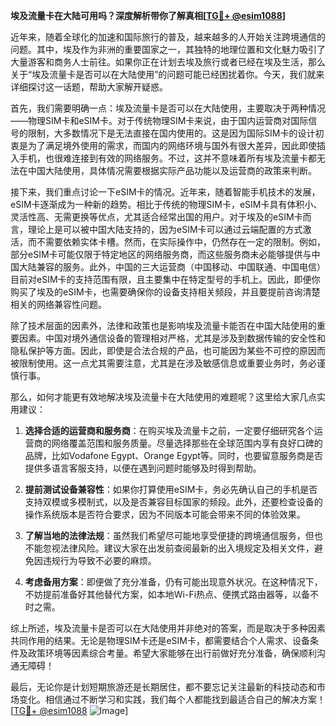 **埃及流量卡在大陆可用吗？深度解析带你了解真相[[TG💪+ @esim1088](https://t.me/s/esim1088)]**

近年来，随着全球化的加速和国际旅行的普及，越来越多的人开始关注跨境通信的问题。其中，埃及作为非洲的重要国家之一，其独特的地理位置和文化魅力吸引了大量游客和商务人士前往。如果你正在计划去埃及旅行或者已经在埃及生活，那么关于“埃及流量卡是否可以在大陆使用”的问题可能已经困扰着你。今天，我们就来详细探讨这一话题，帮助大家解开疑惑。

首先，我们需要明确一点：埃及流量卡是否可以在大陆使用，主要取决于两种情况——物理SIM卡和eSIM卡。对于传统物理SIM卡来说，由于国内运营商对国际信号的限制，大多数情况下是无法直接在国内使用的。这是因为国际SIM卡的设计初衷是为了满足境外使用的需求，而国内的网络环境与国外有很大差异，因此即使插入手机，也很难连接到有效的网络服务。不过，这并不意味着所有埃及流量卡都无法在中国大陆使用，具体情况需要根据实际产品功能以及运营商的政策来判断。

接下来，我们重点讨论一下eSIM卡的情况。近年来，随着智能手机技术的发展，eSIM卡逐渐成为一种新的趋势。相比于传统的物理SIM卡，eSIM卡具有体积小、灵活性高、无需更换等优点，尤其适合经常出国的用户。对于埃及的eSIM卡而言，理论上是可以被中国大陆支持的，因为eSIM卡可以通过云端配置的方式激活，而不需要依赖实体卡槽。然而，在实际操作中，仍然存在一定的限制。例如，部分eSIM卡可能仅限于特定地区的网络服务商，而这些服务商未必能够提供与中国大陆兼容的服务。此外，中国的三大运营商（中国移动、中国联通、中国电信）目前对eSIM卡的支持范围有限，且主要集中在特定型号的手机上。因此，即便你购买了埃及的eSIM卡，也需要确保你的设备支持相关频段，并且要提前咨询清楚相关的网络兼容性问题。

除了技术层面的因素外，法律和政策也是影响埃及流量卡能否在中国大陆使用的重要因素。中国对境外通信设备的管理相对严格，尤其是涉及到数据传输的安全性和隐私保护等方面。因此，即使是合法合规的产品，也可能因为某些不可控的原因而被限制使用。这一点尤其需要注意，尤其是在涉及敏感信息或重要业务时，务必谨慎行事。

那么，如何才能更有效地解决埃及流量卡在大陆使用的难题呢？这里给大家几点实用建议：

1. **选择合适的运营商和服务商**：在购买埃及流量卡之前，一定要仔细研究各个运营商的网络覆盖范围和服务质量。尽量选择那些在全球范围内享有良好口碑的品牌，比如Vodafone Egypt、Orange Egypt等。同时，也要留意服务商是否提供多语言客服支持，以便在遇到问题时能够及时得到帮助。

2. **提前测试设备兼容性**：如果你打算使用eSIM卡，务必先确认自己的手机是否支持双模或多模制式，以及是否兼容目标国家的频段。此外，还要检查设备的操作系统版本是否符合要求，因为不同版本可能会带来不同的体验效果。

3. **了解当地的法律法规**：虽然我们希望尽可能地享受便捷的跨境通信服务，但也不能忽视法律风险。建议大家在出发前查阅最新的出入境规定及相关文件，避免因违规行为导致不必要的麻烦。

4. **考虑备用方案**：即便做了充分准备，仍有可能出现意外状况。在这种情况下，不妨提前准备好其他替代方案，如本地Wi-Fi热点、便携式路由器等，以备不时之需。

综上所述，埃及流量卡是否可以在大陆使用并非绝对的答案，而是取决于多种因素共同作用的结果。无论是物理SIM卡还是eSIM卡，都需要结合个人需求、设备条件及政策环境等因素综合考量。希望大家能够在出行前做好充分准备，确保顺利沟通无障碍！

最后，无论你是计划短期旅游还是长期居住，都不要忘记关注最新的科技动态和市场变化。相信通过不断学习和实践，我们每个人都能找到最适合自己的解决方案！[[TG💪+ @esim1088](https://t.me/s/esim1088) ![Image](https://i.postimg.cc/4NQfJmqS/Snipaste-2025-05-13-00-14-12.png)]